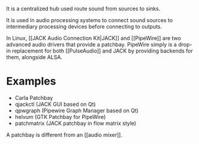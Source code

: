 It is a centralized hub used route sound from sources to sinks.

It is used in audio processing systems to connect sound sources to intermediary processing devices before connecting to outputs.

In Linux, [[JACK Audio Connection Kit|JACK]] and [[PipeWire]] are two advanced audio drivers that provide a patchbay. PipeWire simply is a drop-in replacement for both [[PulseAudio]] and JACK by providing backends for them, alongside ALSA.
# Examples
- Carla Patchbay
- qjackctl (JACK GUI based on Qt)
- qpwgraph (Pipewire Graph Manager based on Qt)
- helvum (GTK Patchbay for PipeWire)
- patchmatrix (JACK patchbay in flow matrix style)

A patchbay is different from an [[audio mixer]].